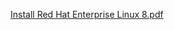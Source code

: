 [Install Red Hat Enterprise Linux 8.pdf](https://github.com/Ahmedaltu/Enterprise_Managment_rhel8/files/8720916/Install.Red.Hat.Enterprise.Linux.8.pdf)
